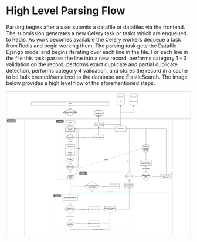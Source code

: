 # High Level Parsing Flow

Parsing begins after a user submits a datafile or datafiles via the frontend. The submission generates a new Celery task
or tasks which are enqueued to Redis. As work becomes available the Celery workers dequeue a task from Redis and begin 
working them. The parsing task gets the Datafile Django model and begins iterating over each line in the file. For each 
line in the file this task: parses the line into a new record, performs category 1 - 3 validation on the record, 
performs exact duplicate and partial duplicate detection, performs category 4 validation, and stores the record in a 
cache to be bulk created/serialized to the database and ElasticSearch. The image below provides a high level flow of the
aforementioned steps.

![Parsing Flow](./diagrams/parsing.png)

